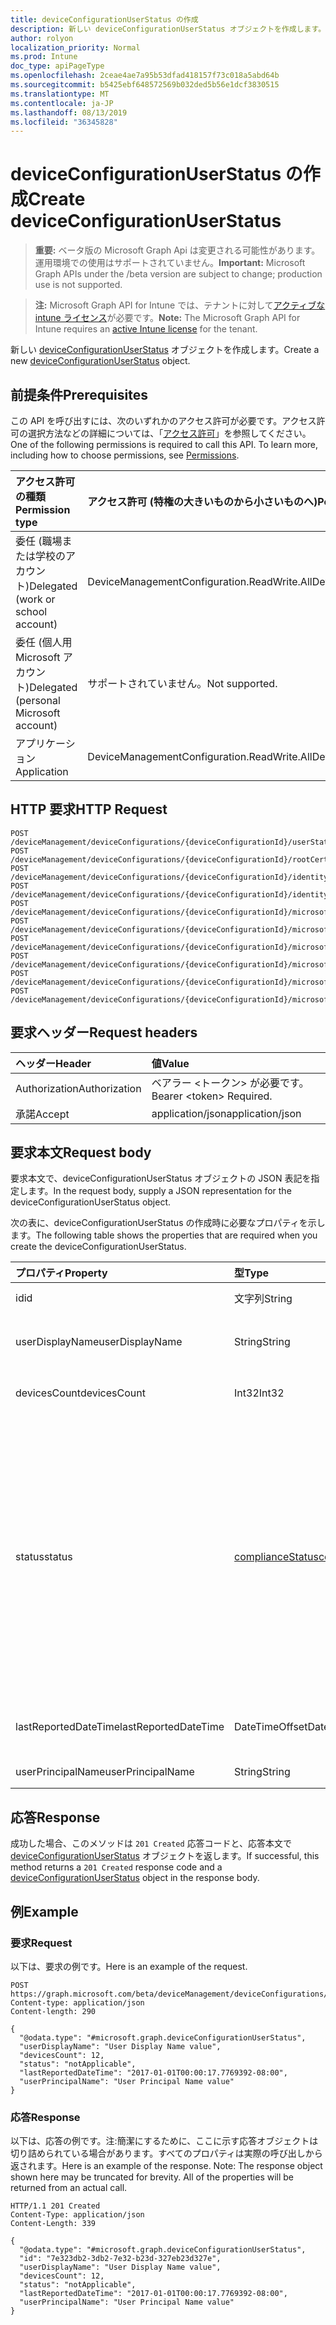 ```yaml
---
title: deviceConfigurationUserStatus の作成
description: 新しい deviceConfigurationUserStatus オブジェクトを作成します。
author: rolyon
localization_priority: Normal
ms.prod: Intune
doc_type: apiPageType
ms.openlocfilehash: 2ceae4ae7a95b53dfad418157f73c018a5abd64b
ms.sourcegitcommit: b5425ebf648572569b032ded5b56e1dcf3830515
ms.translationtype: MT
ms.contentlocale: ja-JP
ms.lasthandoff: 08/13/2019
ms.locfileid: "36345828"
---
```

# <a name="create-deviceconfigurationuserstatus"></a><span data-ttu-id="47781-103">deviceConfigurationUserStatus の作成</span><span class="sxs-lookup"><span data-stu-id="47781-103">Create deviceConfigurationUserStatus</span></span>

> <span data-ttu-id="47781-104">**重要:** ベータ版の Microsoft Graph Api は変更される可能性があります。運用環境での使用はサポートされていません。</span><span class="sxs-lookup"><span data-stu-id="47781-104">**Important:** Microsoft Graph APIs under the /beta version are subject to change; production use is not supported.</span></span>

> <span data-ttu-id="47781-105">**注:** Microsoft Graph API for Intune では、テナントに対して[アクティブな intune ライセンス](https://go.microsoft.com/fwlink/?linkid=839381)が必要です。</span><span class="sxs-lookup"><span data-stu-id="47781-105">**Note:** The Microsoft Graph API for Intune requires an [active Intune license](https://go.microsoft.com/fwlink/?linkid=839381) for the tenant.</span></span>

<span data-ttu-id="47781-106">新しい [deviceConfigurationUserStatus](../resources/intune-deviceconfig-deviceconfigurationuserstatus.md) オブジェクトを作成します。</span><span class="sxs-lookup"><span data-stu-id="47781-106">Create a new [deviceConfigurationUserStatus](../resources/intune-deviceconfig-deviceconfigurationuserstatus.md) object.</span></span>

## <a name="prerequisites"></a><span data-ttu-id="47781-107">前提条件</span><span class="sxs-lookup"><span data-stu-id="47781-107">Prerequisites</span></span>
<span data-ttu-id="47781-p101">この API を呼び出すには、次のいずれかのアクセス許可が必要です。アクセス許可の選択方法などの詳細については、「[アクセス許可](/graph/permissions-reference)」を参照してください。</span><span class="sxs-lookup"><span data-stu-id="47781-p101">One of the following permissions is required to call this API. To learn more, including how to choose permissions, see [Permissions](/graph/permissions-reference).</span></span>

|<span data-ttu-id="47781-110">アクセス許可の種類</span><span class="sxs-lookup"><span data-stu-id="47781-110">Permission type</span></span>|<span data-ttu-id="47781-111">アクセス許可 (特権の大きいものから小さいものへ)</span><span class="sxs-lookup"><span data-stu-id="47781-111">Permissions (from most to least privileged)</span></span>|
|:---|:---|
|<span data-ttu-id="47781-112">委任 (職場または学校のアカウント)</span><span class="sxs-lookup"><span data-stu-id="47781-112">Delegated (work or school account)</span></span>|<span data-ttu-id="47781-113">DeviceManagementConfiguration.ReadWrite.All</span><span class="sxs-lookup"><span data-stu-id="47781-113">DeviceManagementConfiguration.ReadWrite.All</span></span>|
|<span data-ttu-id="47781-114">委任 (個人用 Microsoft アカウント)</span><span class="sxs-lookup"><span data-stu-id="47781-114">Delegated (personal Microsoft account)</span></span>|<span data-ttu-id="47781-115">サポートされていません。</span><span class="sxs-lookup"><span data-stu-id="47781-115">Not supported.</span></span>|
|<span data-ttu-id="47781-116">アプリケーション</span><span class="sxs-lookup"><span data-stu-id="47781-116">Application</span></span>|<span data-ttu-id="47781-117">DeviceManagementConfiguration.ReadWrite.All</span><span class="sxs-lookup"><span data-stu-id="47781-117">DeviceManagementConfiguration.ReadWrite.All</span></span>|

## <a name="http-request"></a><span data-ttu-id="47781-118">HTTP 要求</span><span class="sxs-lookup"><span data-stu-id="47781-118">HTTP Request</span></span>
<!-- {
  "blockType": "ignored"
}
-->
``` http
POST /deviceManagement/deviceConfigurations/{deviceConfigurationId}/userStatuses
POST /deviceManagement/deviceConfigurations/{deviceConfigurationId}/rootCertificate/userStatuses
POST /deviceManagement/deviceConfigurations/{deviceConfigurationId}/identityCertificate/userStatuses
POST /deviceManagement/deviceConfigurations/{deviceConfigurationId}/identityCertificate/rootCertificate/userStatuses
POST /deviceManagement/deviceConfigurations/{deviceConfigurationId}/microsoft.graph.iosScepCertificateProfile/rootCertificate/userStatuses
POST /deviceManagement/deviceConfigurations/{deviceConfigurationId}/microsoft.graph.macOSScepCertificateProfile/rootCertificate/userStatuses
POST /deviceManagement/deviceConfigurations/{deviceConfigurationId}/microsoft.graph.windowsPhone81VpnConfiguration/identityCertificate/userStatuses
POST /deviceManagement/deviceConfigurations/{deviceConfigurationId}/microsoft.graph.androidDeviceOwnerCertificateProfileBase/rootCertificate/userStatuses
POST /deviceManagement/deviceConfigurations/{deviceConfigurationId}/microsoft.graph.windowsWifiEnterpriseEAPConfiguration/identityCertificateForClientAuthentication/userStatuses
POST /deviceManagement/deviceConfigurations/{deviceConfigurationId}/microsoft.graph.windowsWifiEnterpriseEAPConfiguration/rootCertificatesForServerValidation/{windows81TrustedRootCertificateId}/userStatuses
```

## <a name="request-headers"></a><span data-ttu-id="47781-119">要求ヘッダー</span><span class="sxs-lookup"><span data-stu-id="47781-119">Request headers</span></span>
|<span data-ttu-id="47781-120">ヘッダー</span><span class="sxs-lookup"><span data-stu-id="47781-120">Header</span></span>|<span data-ttu-id="47781-121">値</span><span class="sxs-lookup"><span data-stu-id="47781-121">Value</span></span>|
|:---|:---|
|<span data-ttu-id="47781-122">Authorization</span><span class="sxs-lookup"><span data-stu-id="47781-122">Authorization</span></span>|<span data-ttu-id="47781-123">ベアラー &lt;トークン&gt; が必要です。</span><span class="sxs-lookup"><span data-stu-id="47781-123">Bearer &lt;token&gt; Required.</span></span>|
|<span data-ttu-id="47781-124">承諾</span><span class="sxs-lookup"><span data-stu-id="47781-124">Accept</span></span>|<span data-ttu-id="47781-125">application/json</span><span class="sxs-lookup"><span data-stu-id="47781-125">application/json</span></span>|

## <a name="request-body"></a><span data-ttu-id="47781-126">要求本文</span><span class="sxs-lookup"><span data-stu-id="47781-126">Request body</span></span>
<span data-ttu-id="47781-127">要求本文で、deviceConfigurationUserStatus オブジェクトの JSON 表記を指定します。</span><span class="sxs-lookup"><span data-stu-id="47781-127">In the request body, supply a JSON representation for the deviceConfigurationUserStatus object.</span></span>

<span data-ttu-id="47781-128">次の表に、deviceConfigurationUserStatus の作成時に必要なプロパティを示します。</span><span class="sxs-lookup"><span data-stu-id="47781-128">The following table shows the properties that are required when you create the deviceConfigurationUserStatus.</span></span>

|<span data-ttu-id="47781-129">プロパティ</span><span class="sxs-lookup"><span data-stu-id="47781-129">Property</span></span>|<span data-ttu-id="47781-130">型</span><span class="sxs-lookup"><span data-stu-id="47781-130">Type</span></span>|<span data-ttu-id="47781-131">説明</span><span class="sxs-lookup"><span data-stu-id="47781-131">Description</span></span>|
|:---|:---|:---|
|<span data-ttu-id="47781-132">id</span><span class="sxs-lookup"><span data-stu-id="47781-132">id</span></span>|<span data-ttu-id="47781-133">文字列</span><span class="sxs-lookup"><span data-stu-id="47781-133">String</span></span>|<span data-ttu-id="47781-134">エンティティのキー。</span><span class="sxs-lookup"><span data-stu-id="47781-134">Key of the entity.</span></span>|
|<span data-ttu-id="47781-135">userDisplayName</span><span class="sxs-lookup"><span data-stu-id="47781-135">userDisplayName</span></span>|<span data-ttu-id="47781-136">String</span><span class="sxs-lookup"><span data-stu-id="47781-136">String</span></span>|<span data-ttu-id="47781-137">DevicePolicyStatus のユーザー名。</span><span class="sxs-lookup"><span data-stu-id="47781-137">User name of the DevicePolicyStatus.</span></span>|
|<span data-ttu-id="47781-138">devicesCount</span><span class="sxs-lookup"><span data-stu-id="47781-138">devicesCount</span></span>|<span data-ttu-id="47781-139">Int32</span><span class="sxs-lookup"><span data-stu-id="47781-139">Int32</span></span>|<span data-ttu-id="47781-140">そのユーザーのデバイスの数。</span><span class="sxs-lookup"><span data-stu-id="47781-140">Devices count for that user.</span></span>|
|<span data-ttu-id="47781-141">status</span><span class="sxs-lookup"><span data-stu-id="47781-141">status</span></span>|[<span data-ttu-id="47781-142">complianceStatus</span><span class="sxs-lookup"><span data-stu-id="47781-142">complianceStatus</span></span>](../resources/intune-shared-compliancestatus.md)|<span data-ttu-id="47781-143">ポリシー レポートのコンプライアンスの状態。</span><span class="sxs-lookup"><span data-stu-id="47781-143">Compliance status of the policy report.</span></span> <span data-ttu-id="47781-144">可能な値は、`unknown`、`notApplicable`、`compliant`、`remediated`、`nonCompliant`、`error`、`conflict`、`notAssigned` です。</span><span class="sxs-lookup"><span data-stu-id="47781-144">Possible values are: `unknown`, `notApplicable`, `compliant`, `remediated`, `nonCompliant`, `error`, `conflict`, `notAssigned`.</span></span>|
|<span data-ttu-id="47781-145">lastReportedDateTime</span><span class="sxs-lookup"><span data-stu-id="47781-145">lastReportedDateTime</span></span>|<span data-ttu-id="47781-146">DateTimeOffset</span><span class="sxs-lookup"><span data-stu-id="47781-146">DateTimeOffset</span></span>|<span data-ttu-id="47781-147">ポリシー レポートの最終変更日時。</span><span class="sxs-lookup"><span data-stu-id="47781-147">Last modified date time of the policy report.</span></span>|
|<span data-ttu-id="47781-148">userPrincipalName</span><span class="sxs-lookup"><span data-stu-id="47781-148">userPrincipalName</span></span>|<span data-ttu-id="47781-149">String</span><span class="sxs-lookup"><span data-stu-id="47781-149">String</span></span>|<span data-ttu-id="47781-150">UserPrincipalName。</span><span class="sxs-lookup"><span data-stu-id="47781-150">UserPrincipalName.</span></span>|



## <a name="response"></a><span data-ttu-id="47781-151">応答</span><span class="sxs-lookup"><span data-stu-id="47781-151">Response</span></span>
<span data-ttu-id="47781-152">成功した場合、このメソッドは `201 Created` 応答コードと、応答本文で [deviceConfigurationUserStatus](../resources/intune-deviceconfig-deviceconfigurationuserstatus.md) オブジェクトを返します。</span><span class="sxs-lookup"><span data-stu-id="47781-152">If successful, this method returns a `201 Created` response code and a [deviceConfigurationUserStatus](../resources/intune-deviceconfig-deviceconfigurationuserstatus.md) object in the response body.</span></span>

## <a name="example"></a><span data-ttu-id="47781-153">例</span><span class="sxs-lookup"><span data-stu-id="47781-153">Example</span></span>

### <a name="request"></a><span data-ttu-id="47781-154">要求</span><span class="sxs-lookup"><span data-stu-id="47781-154">Request</span></span>
<span data-ttu-id="47781-155">以下は、要求の例です。</span><span class="sxs-lookup"><span data-stu-id="47781-155">Here is an example of the request.</span></span>
``` http
POST https://graph.microsoft.com/beta/deviceManagement/deviceConfigurations/{deviceConfigurationId}/userStatuses
Content-type: application/json
Content-length: 290

{
  "@odata.type": "#microsoft.graph.deviceConfigurationUserStatus",
  "userDisplayName": "User Display Name value",
  "devicesCount": 12,
  "status": "notApplicable",
  "lastReportedDateTime": "2017-01-01T00:00:17.7769392-08:00",
  "userPrincipalName": "User Principal Name value"
}
```

### <a name="response"></a><span data-ttu-id="47781-156">応答</span><span class="sxs-lookup"><span data-stu-id="47781-156">Response</span></span>
<span data-ttu-id="47781-p103">以下は、応答の例です。注:簡潔にするために、ここに示す応答オブジェクトは切り詰められている場合があります。すべてのプロパティは実際の呼び出しから返されます。</span><span class="sxs-lookup"><span data-stu-id="47781-p103">Here is an example of the response. Note: The response object shown here may be truncated for brevity. All of the properties will be returned from an actual call.</span></span>
``` http
HTTP/1.1 201 Created
Content-Type: application/json
Content-Length: 339

{
  "@odata.type": "#microsoft.graph.deviceConfigurationUserStatus",
  "id": "7e323db2-3db2-7e32-b23d-327eb23d327e",
  "userDisplayName": "User Display Name value",
  "devicesCount": 12,
  "status": "notApplicable",
  "lastReportedDateTime": "2017-01-01T00:00:17.7769392-08:00",
  "userPrincipalName": "User Principal Name value"
}
```






